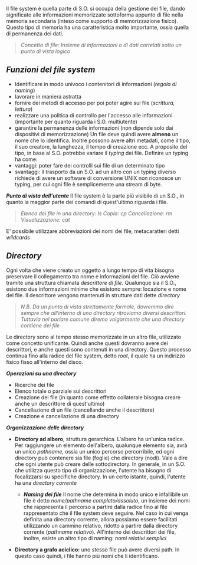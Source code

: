 Il file system è quella parte di S.O. si occupa della gestione dei file, dando significato alle informazioni memorizzate sottoforma appunto di file nella memoria secondaria (inteso come supporto di memorizzazione fisico). Questo tipo di memoria ha una caratteristica molto importante, ossia quella di permanenza dei dati.

>    *Concetto di file: Insieme di informazioni o di dati correlati sotto un punto di vista logico*

## ***Funzioni del file system***
- Identificare in modo univoco i contenitori di informazioni (*regola di naming*)
- lavorare in maniera astratta 
- fornire dei metodi di accesso per poi poter agire sui file (*scrittura, lettura*)
- realizzare una politica di controllo per l'accesso alle informazioni (importante per quanto riguarda i S.O. multiutente)
- garantire la permanenza delle informazioni (non dipende solo dai dispositivi di memorizzazione)
Un file deve quindi avere **almeno** un nome che lo identifica. Inoltre possono avere altri metadati, come il tipo, il suo creatore, la lunghezza, il tempo di creazione ecc.
A proposito del tipo, in base al S.O. potrebbe variare il *typing* dei file.
Definire un typing ha come:
- vantaggi: poter fare dei controlli sui file di un determinato tipo
- svantaggi: il trasporto da un S.O. ad un altro con un typing diverso richiede di avere un software di conversione
UNIX non riconosce un typing, per cui ogni file è semplicemente una stream di byte.

***Punto di vista dell'utente***
Il file system è la parte più visibile di un S.O., in quanto la maggior parte dei comandi di quest'ultimo riguarda i file.

>*Elenco dei file in una directory: ls
>Copia: cp
>Cancellazione: rm
>Visualizzazione: cat*

E' possibile utilizzare abbreviazioni dei nomi dei file, metacaratteri detti *wildcards*

## ***Directory***
Ogni volta che viene creato un oggetto a lungo tempo di vita bisogna preservare il collegamento tra nome e informazioni del file. Ciò avviene tramite una struttura chiamata *descrittore di file*.
Qualunque sia il S.O., esistono due informazioni minime che esistono sempre: locazione e nome del file. Il descrittore vengono mantenuti in strutture dati dette *directory*

> *N.B. Da un punto di vista strettamente formale, dovremmo dire sempre che all'interno di una directory ritroviamo diversi descrittori. Tuttavia nel parlare comune diremo volgarmente che una directory contiene dei file* 

Le directory sono al tempo stesso memorizzate in un altro file, utilizzato come concetto unificante. Quindi anche questi dovranno avere dei descrittori, e anche questi sono contenuti in una directory. Questo processo continua fino alla radice del file system, detto *root*, il quale ha un indirizzo fisico fisso all'interno del disco.

***Operazioni su una directory***
- Ricerche dei file
- Elenco totale o parziale sui descrittori
- Creazione dei file (in quanto come effetto collaterale bisogna creare anche un descrittore di quest'ultimo)
- Cancellazione di un file (cancellando anche il descrittore)
- Creazione e cancellazione di una directory

***Organizzazione delle directory***
- **Directory ad albero**, struttura gerarchica. L'albero ha un'unica radice. Per raggiungere un elemento dell'albero, qualunque elemento sia, avrà un unico *pathname*, ossia un unico percorso percorribile, ed ogni directory può contenere sia file (foglie) che directory (nodi). Vale a dire che ogni utente può creare delle sottodirectory. In generale, in un S.O. che utilizza questo tipo di organizzazione, l'utente ha bisogno di focalizzarsi su specifiche directory. In un certo istante, quindi, l'utente ha una *directory corrente*
	- ***Naming dei file***
	Il nome che determina in modo unico e infallibile un file è detto *nome/pathname completo/assoluto*, un insieme dei nomi che rappresenta il percorso a partire dalla radice fino al file rappresentato che il file system deve seguire.
	Nel caso in cui venga definita una directory corrente, allora possiamo essere facilitati utilizzando un cammino relativo, ridotto a partire dalla directory corrente (*pathname relativo*).
	All'interno dei descrittori dei file, inoltre, esiste un altro tipo di naming: *nomi relativi semplici* 

- **Directory a grafo aciclico:** uno stesso file può avere diversi path. In questo caso quindi, i file hanno più nomi che li identificano.